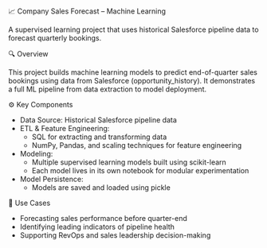 📈 Company Sales Forecast – Machine Learning

A supervised learning project that uses historical Salesforce pipeline data to forecast quarterly bookings.

🔍 Overview

This project builds machine learning models to predict end-of-quarter sales bookings using data from Salesforce (opportunity_history). It demonstrates a full ML pipeline from data extraction to model deployment.

⚙️ Key Components
- Data Source: Historical Salesforce pipeline data
- ETL & Feature Engineering:
  - SQL for extracting and transforming data
  - NumPy, Pandas, and scaling techniques for feature engineering
- Modeling:
  - Multiple supervised learning models built using scikit-learn
  - Each model lives in its own notebook for modular experimentation
- Model Persistence:
  - Models are saved and loaded using pickle

🧪 Use Cases
- Forecasting sales performance before quarter-end
- Identifying leading indicators of pipeline health
- Supporting RevOps and sales leadership decision-making
